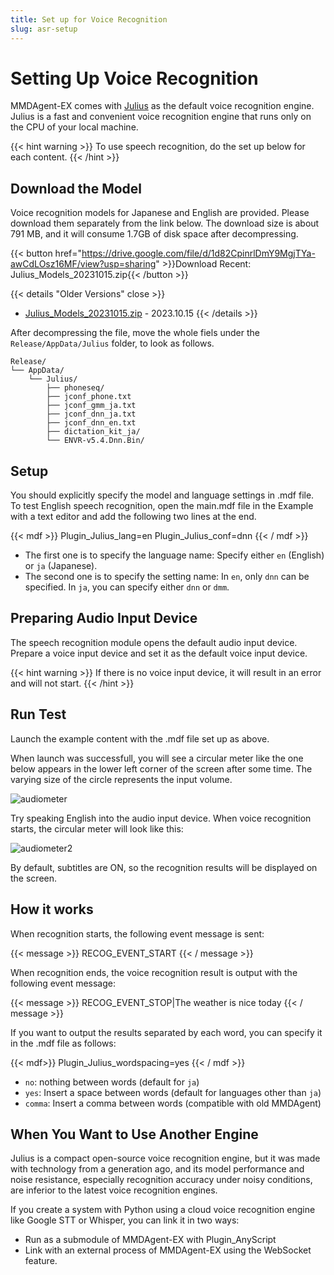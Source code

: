 ```yaml
---
title: Set up for Voice Recognition
slug: asr-setup
---
```


# Setting Up Voice Recognition

MMDAgent-EX comes with [Julius](https://julius.osdn.jp/) as the default voice recognition engine. 
Julius is a fast and convenient voice recognition engine that runs only on the CPU of your local machine.

{{< hint warning >}}
To use speech recognition, do the set up below for each content.
{{< /hint >}}

## Download the Model

Voice recognition models for Japanese and English are provided. Please download them separately from the link below. The download size is about 791 MB, and it will consume 1.7GB of disk space after decompressing.

{{< button href="https://drive.google.com/file/d/1d82CpinrlDmY9MgjTYa-awCdLOsz16MF/view?usp=sharing" >}}Download Recent: Julius_Models_20231015.zip{{< /button >}}

{{< details "Older Versions" close >}}
- [Julius_Models_20231015.zip](https://drive.google.com/file/d/1d82CpinrlDmY9MgjTYa-awCdLOsz16MF/view?usp=sharing) - 2023.10.15
{{< /details >}}

After decompressing the file, move the whole fiels under the `Release/AppData/Julius` folder, to look as follows.

    Release/
    └── AppData/
        └── Julius/
            ├── phoneseq/
            ├── jconf_phone.txt
            ├── jconf_gmm_ja.txt
            ├── jconf_dnn_ja.txt
            ├── jconf_dnn_en.txt
            ├── dictation_kit_ja/
            └── ENVR-v5.4.Dnn.Bin/

## Setup

You should explicitly specify the model and language settings in .mdf file.  To test English speech recognition, open the main.mdf file in the Example with a text editor and add the following two lines at the end.

{{< mdf >}}
Plugin_Julius_lang=en
Plugin_Julius_conf=dnn
{{< / mdf >}}

- The first one is to specify the language name: Specify either `en` (English) or `ja` (Japanese).
- The second one is to specify the setting name: In `en`, only `dnn` can be specified.  In `ja`, you can specify either `dnn` or `dmm`.

## Preparing Audio Input Device

The speech recognition module opens the default audio input device. Prepare a voice input device and set it as the default voice input device.

{{< hint warning >}}
If there is no voice input device, it will result in an error and will not start.
{{< /hint >}}

## Run Test

Launch the example content with the .mdf file set up as above.

When launch was successfull, you will see a circular meter like the one below appears in the lower left corner of the screen after some time. The varying size of the circle represents the input volume.

![audiometer](/images/julius_indicator_1.png)

Try speaking English into the audio input device. When voice recognition starts, the circular meter will look like this:

![audiometer2](/images/julius_indicator_2.png)

By default, subtitles are ON, so the recognition results will be displayed on the screen.

## How it works

When recognition starts, the following event message is sent:

{{< message >}}
RECOG_EVENT_START
{{< / message >}}

When recognition ends, the voice recognition result is output with the following event message:

{{< message >}}
RECOG_EVENT_STOP|The weather is nice today
{{< / message >}}

If you want to output the results separated by each word, you can specify it in the .mdf file as follows:

{{< mdf>}}
Plugin_Julius_wordspacing=yes
{{< / mdf >}}

- `no`: nothing between words (default for `ja`)
- `yes`: Insert a space between words (default for languages other than `ja`)
- `comma`: Insert a comma between words (compatible with old MMDAgent)

## When You Want to Use Another Engine

Julius is a compact open-source voice recognition engine, but it was made with technology from a generation ago, and its model performance and noise resistance, especially recognition accuracy under noisy conditions, are inferior to the latest voice recognition engines.

If you create a system with Python using a cloud voice recognition engine like Google STT or Whisper, you can link it in two ways:

- Run as a submodule of MMDAgent-EX with Plugin_AnyScript
- Link with an external process of MMDAgent-EX using the WebSocket feature.
